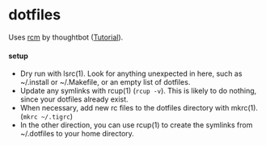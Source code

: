 # dotfiles
Uses [rcm](https://github.com/thoughtbot/rcm) by thoughtbot ([Tutorial](http://thoughtbot.github.io/rcm/rcm.7.html)).

#### setup
- Dry run with lsrc(1). Look for anything unexpected in here, such as ~/.install or ~/.Makefile, or an empty list of dotfiles.
- Update any symlinks with rcup(1) (`rcup -v`). This is likely to do nothing, since your dotfiles already exist.
- When necessary, add new rc files to the dotfiles directory with mkrc(1). (`mkrc ~/.tigrc`)
- In the other direction, you can use rcup(1) to create the symlinks from ~/.dotfiles to your home directory.
